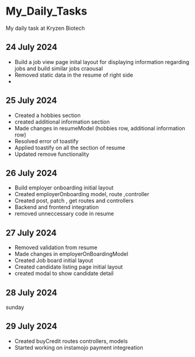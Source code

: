 # My_Daily_Tasks
My daily task at Kryzen Biotech

## 24 July 2024
- Build a job view page inital layout for displaying information regarding jobs and build similar jobs craousal
- Removed static data in the resume of right side
- 

## 25 July 2024

- Created a hobbies section
- created additional information section
- Made changes in resumeModel (hobbies row, additional information row)
- Resolved error of toastify
- Applied toastify on all the section of resume
- Updated remove functionality

## 26 July 2024
- Build employer onboarding initial layout
- Created employerOnboarding  model, route ,controller
- Created post, patch , get routes and controllers
- Backend and frontend integration
- removed unneccessary code in resume

## 27 July 2024 
- Removed validation from resume
- Made changes in employerOnBoardingModel
- Created Job board initial layout
- Created candidate listing page initial layout
- created modal to show candidate detail

## 28 July 2024 
sunday

## 29 July 2024
- Created buyCredit routes controllers, models
- Started working on instamojo payment integreation
